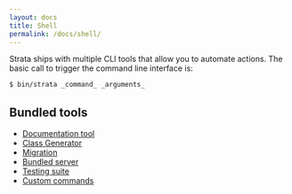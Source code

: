 ```yaml
---
layout: docs
title: Shell
permalink: /docs/shell/
---
```


Strata ships with multiple CLI tools that allow you to automate actions. The basic call to trigger the command line interface is:

~~~ sh
$ bin/strata _command_ _arguments_
~~~

## Bundled tools

* [Documentation tool](/docs/shell/documenting)
* [Class Generator](/docs/shell/generator)
* [Migration](/docs/shell/migrations)
* [Bundled server](/docs/shell/server)
* [Testing suite](/docs/shell/testing)
* [Custom commands](/docs/shell/customcommands)
